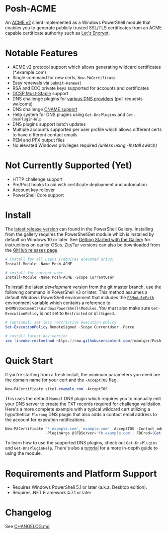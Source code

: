 # Posh-ACME

An [ACME v2](https://tools.ietf.org/html/draft-ietf-acme-acme) client implemented as a Windows PowerShell module that enables you to generate publicly trusted SSL/TLS certificates from an ACME capable certificate authority such as [Let's Encrypt](https://letsencrypt.org/).

# Notable Features

- ACME v2 protocol support which allows generating wildcard certificates (*.example.com)
- Single command for new certs, `New-PACertificate`
- Easy renewals via `Submit-Renewal`
- RSA and ECC private keys supported for accounts and certificates
- [OCSP Must-Staple](https://scotthelme.co.uk/ocsp-must-staple/) support
- DNS challenge plugins for [various DNS providers](https://github.com/rmbolger/Posh-ACME/wiki/List-of-Supported-DNS-Providers) (pull requests welcome)
- DNS challenge [CNAME support](https://github.com/rmbolger/Posh-ACME/blob/master/Tutorial.md#advanced-dns-challenge-aliases)
- Help system for DNS plugins using `Get-DnsPlugins` and `Get-DnsPluginHelp`
- DNS plugins support batch updates
- Multiple accounts supported per user profile which allows different certs to have different contact emails
- PEM and PFX output files
- No elevated Windows privileges required *(unless using -Install switch)*

# Not Currently Supported (Yet)

- HTTP challenge support
- Pre/Post hooks to aid with certificate deployment and automation
- Account key rollover
- PowerShell Core support


# Install

The [latest release version](https://www.powershellgallery.com/packages/Posh-ACME) can found in the PowerShell Gallery. Installing from the gallery requires the PowerShellGet module which is installed by default on Windows 10 or later. See [Getting Started with the Gallery](https://www.powershellgallery.com/) for instructions on earlier OSes. Zip/Tar versions can also be downloaded from the [GitHub releases page](https://github.com/rmbolger/Posh-ACME/releases).

```powershell
# install for all users (requires elevated privs)
Install-Module -Name Posh-ACME

# install for current user
Install-Module -Name Posh-ACME -Scope CurrentUser
```

To install the latest *development* version from the git master branch, use the following command in PowerShell v3 or later. This method assumes a default Windows PowerShell environment that includes the [`PSModulePath`](https://msdn.microsoft.com/en-us/library/dd878326.aspx) environment variable which contains a reference to `$HOME\Documents\WindowsPowerShell\Modules`. You must also make sure `Get-ExecutionPolicy` is not set to `Restricted` or `AllSigned`.

```powershell
# (optional) set less restrictive execution policy
Set-ExecutionPolicy RemoteSigned -Scope CurrentUser -Force

# install latest dev version
iex (invoke-restmethod https://raw.githubusercontent.com/rmbolger/Posh-ACME/master/instdev.ps1)
```


# Quick Start

If you're starting from a fresh install, the minimum parameters you need are the domain name for your cert and the `-AcceptTOS` flag.

```powershell
New-PACertificate site1.example.com -AcceptTOS
```

This uses the default `Manual` DNS plugin which requires you to manually edit your DNS server to create the TXT records required for challenge validation. Here's a more complete example with a typical wildcard cert utilizing a hypothetical `Flurbog` DNS plugin that also adds a contact email address to the account for expiration notifications.

```powershell
New-PACertificate '*.example.com','example.com' -AcceptTOS -Contact admin@example.com -DnsPlugin Flurbog `
                  -PluginArgs @{FBServer='fb.example.com'; FBCred=(Get-Credential)}
```

To learn how to use the supported DNS plugins, check out `Get-DnsPlugins` and `Get-DnsPluginHelp`. There's also a [tutorial](/Tutorial.md) for a more in-depth guide to using the module.


# Requirements and Platform Support

* Requires Windows PowerShell 5.1 or later (a.k.a. Desktop edition).
* Requires .NET Framework 4.7.1 or later

# Changelog

See [CHANGELOG.md](/CHANGELOG.md)
